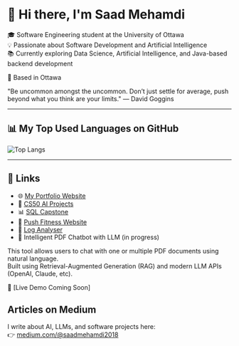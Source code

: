 # 👋 Hi there, I'm Saad Mehamdi  
 
🎓 Software Engineering student at the University of Ottawa       
💡 Passionate about Software Development and Artificial Intelligence  
📚 Currently exploring Data Science, Artificial Intelligence, and Java-based backend development 

📍 Based in Ottawa 
  
   
"Be uncommon amongst the uncommon. Don’t just settle for average, push beyond what you think are your limits."
— David Goggins
 
---  
 
## 📊 My Top Used Languages on GitHub  

![Top Langs](https://github-readme-stats.vercel.app/api/top-langs/?username=Saadix-1&layout=compact&langs_count=8&size_weight=0.5&count_weight=0.5)

--- 

## 🔗 Links

- 🌐 [My Portfolio Website](https://github.com/Saadix-1/Portfolio)
- 📘 [CS50 AI Projects](https://github.com/Saadix-1/cs50ai-main-projects)
- 📊 [SQL Capstone](https://github.com/Saadix-1/SQL-for-data-science-Capstone-Project)
- 💪 [Push Fitness Website](https://github.com/Saadix-1/uottawa-seg2900-web.github.io)
- 📄 [Log Analyser](https://github.com/Saadix-1/log-analyzer-api)
- 📄 Intelligent PDF Chatbot with LLM (in progress)

This tool allows users to chat with one or multiple PDF documents using natural language.  
Built using Retrieval-Augmented Generation (RAG) and modern LLM APIs (OpenAI, Claude, etc). 

🔗 [Live Demo Coming Soon]

## Articles on Medium

I write about AI, LLMs, and software projects here:   
👉 [medium.com/@saadmehamdi2018](https://medium.com/@saadmehamdi2018)

